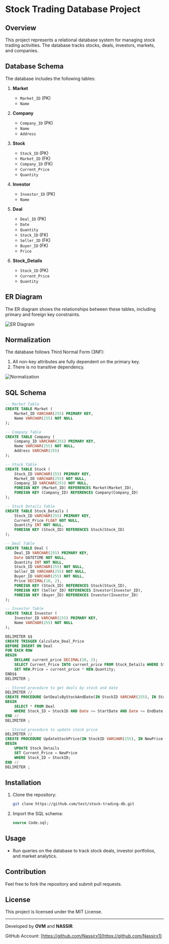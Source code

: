 # Stock Trading Database Project

## Overview
This project represents a relational database system for managing stock trading activities. The database tracks stocks, deals, investors, markets, and companies.

## Database Schema
The database includes the following tables:

1. **Market**
   - `Market_ID` (PK)
   - `Name`

2. **Company**
   - `Company_ID` (PK)
   - `Name`
   - `Address`

3. **Stock**
   - `Stock_ID` (PK)
   - `Market_ID` (FK)
   - `Company_ID` (FK)
   - `Current_Price`
   - `Quantity`

4. **Investor**
   - `Investor_ID` (PK)
   - `Name`

5. **Deal**
   - `Deal_ID` (PK)
   - `Date`
   - `Quantity`
   - `Stock_ID` (FK)
   - `Seller_ID` (FK)
   - `Buyer_ID` (FK)
   - `Price`

6. **Stock_Details**
   - `Stock_ID` (PK)
   - `Current_Price`
   - `Quantity`

## ER Diagram
The ER diagram shows the relationships between these tables, including primary and foreign key constraints. 

![ER Diagram](./ER-Model.png)

## Normalization
The database follows Third Normal Form (3NF):
1. All non-key attributes are fully dependent on the primary key.
2. There is no transitive dependency.

![Normalization](./Normalization.png)

## SQL Schema
```sql
-- Market Table
CREATE TABLE Market (
    Market_ID VARCHAR(255) PRIMARY KEY,
    Name VARCHAR(255) NOT NULL
);

-- Company Table
CREATE TABLE Company (
    Company_ID VARCHAR(255) PRIMARY KEY,
    Name VARCHAR(255) NOT NULL,
    Address VARCHAR(255)
);

-- Stock Table
CREATE TABLE Stock (
    Stock_ID VARCHAR(255) PRIMARY KEY,
    Market_ID VARCHAR(255) NOT NULL,
    Company_ID VARCHAR(255) NOT NULL,
    FOREIGN KEY (Market_ID) REFERENCES Market(Market_ID),
    FOREIGN KEY (Company_ID) REFERENCES Company(Company_ID)
);

-- Stock Details Table
CREATE TABLE Stock_Details (
    Stock_ID VARCHAR(255) PRIMARY KEY,
    Current_Price FLOAT NOT NULL,
    Quantity INT NOT NULL,
    FOREIGN KEY (Stock_ID) REFERENCES Stock(Stock_ID)
);

-- Deal Table
CREATE TABLE Deal (
    Deal_ID VARCHAR(255) PRIMARY KEY,
    Date DATETIME NOT NULL,
    Quantity INT NOT NULL,
    Stock_ID VARCHAR(255) NOT NULL,
    Seller_ID VARCHAR(255) NOT NULL,
    Buyer_ID VARCHAR(255) NOT NULL,
    Price DECIMAL(10, 2),
    FOREIGN KEY (Stock_ID) REFERENCES Stock(Stock_ID),
    FOREIGN KEY (Seller_ID) REFERENCES Investor(Investor_ID),
    FOREIGN KEY (Buyer_ID) REFERENCES Investor(Investor_ID)
);

-- Investor Table
CREATE TABLE Investor (
    Investor_ID VARCHAR(255) PRIMARY KEY,
    Name VARCHAR(255) NOT NULL
);

DELIMITER $$
CREATE TRIGGER Calculate_Deal_Price
BEFORE INSERT ON Deal
FOR EACH ROW
BEGIN
    DECLARE current_price DECIMAL(10, 2);
    SELECT Current_Price INTO current_price FROM Stock_Details WHERE Stock_ID = NEW.Stock_ID;
    SET NEW.Price = current_price * NEW.Quantity;
END$$
DELIMITER ;

-- Stored procedure to get deals by stock and date
DELIMITER //
CREATE PROCEDURE GetDealsByStockAndDate(IN StockID VARCHAR(255), IN StartDate DATE, IN EndDate DATE)
BEGIN
    SELECT * FROM Deal
    WHERE Stock_ID = StockID AND Date >= StartDate AND Date <= EndDate;
END //
DELIMITER ;

-- Stored procedure to update stock price
DELIMITER //
CREATE PROCEDURE UpdateStockPrice(IN StockID VARCHAR(255), IN NewPrice FLOAT)
BEGIN
    UPDATE Stock_Details
    SET Current_Price = NewPrice
    WHERE Stock_ID = StockID;
END //
DELIMITER ;
```

## Installation
1. Clone the repository:
   ```bash
   git clone https://github.com/test/stock-trading-db.git
   ```
2. Import the SQL schema:
   ```sql
   source Code.sql;
   ```

## Usage
- Run queries on the database to track stock deals, investor portfolios, and market analytics.

## Contribution
Feel free to fork the repository and submit pull requests.

## License
This project is licensed under the MIT License.

---
Developed by **OVM** and **NASSIR**.

GitHub Account: [https://github.com/Nassirx1](https://github.com/Nassirx1)


